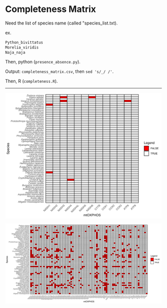 # Completeness Matrix

Need the list of species name (called "species_list.txt). 

ex. 
  
    Python_bivittatus
    Morelia_viridis
    Naja_naja

Then, python (`presence_absence.py`).

Output: `completeness_matrix.csv`, then `sed 's/_/ /'`.

Then, R (`completeness.R`).

---

![completeness_matrix](completeness.svg)

![completeness_matrix](completeness_nucox.svg)
